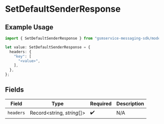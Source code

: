 # SetDefaultSenderResponse

## Example Usage

```typescript
import { SetDefaultSenderResponse } from "gsmservice-messaging-sdk/models/operations";

let value: SetDefaultSenderResponse = {
  headers: {
    "key": [
      "<value>",
    ],
  },
};
```

## Fields

| Field                      | Type                       | Required                   | Description                |
| -------------------------- | -------------------------- | -------------------------- | -------------------------- |
| `headers`                  | Record<string, *string*[]> | :heavy_check_mark:         | N/A                        |